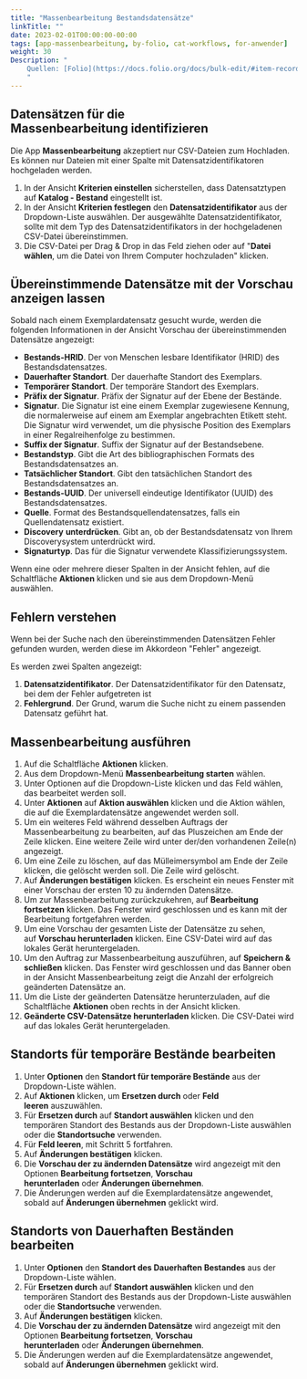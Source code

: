 ```yaml
---
title: "Massenbearbeitung Bestandsdatensätze"
linkTitle: ""
date: 2023-02-01T00:00:00-00:00
tags: [app-massenbearbeitung, by-folio, cat-workflows, for-anwender]
weight: 30
Description: "
    Quellen: [Folio](https://docs.folio.org/docs/bulk-edit/#item-records) & [GBV](https://info.gbv.de/pages/viewpage.action?pageId=845709329)
    "
---
```


## Datensätzen für die Massenbearbeitung identifizieren

Die App **Massenbearbeitung** akzeptiert nur CSV-Dateien zum Hochladen. Es können nur Dateien mit einer Spalte mit Datensatzidentifikatoren hochgeladen werden.

1.  In der Ansicht **Kriterien einstellen** sicherstellen, dass Datensatztypen auf **Katalog - Bestand** eingestellt ist.
2.  In der Ansicht **Kriterien festlegen** den **Datensatzidentifikator** aus der Dropdown-Liste auswählen. Der ausgewählte Datensatzidentifikator, sollte mit dem Typ des Datensatzidentifikators in der hochgeladenen CSV-Datei übereinstimmen.
3.  Die CSV-Datei per Drag & Drop in das Feld ziehen oder auf "**Datei wählen**, um die Datei von Ihrem Computer hochzuladen" klicken.

## Übereinstimmende Datensätze mit der Vorschau anzeigen lassen

Sobald nach einem Exemplardatensatz gesucht wurde, werden die folgenden Informationen in der Ansicht Vorschau der übereinstimmenden Datensätze angezeigt:

-   **Bestands-HRID**. Der von Menschen lesbare Identifikator (HRID) des Bestandsdatensatzes.
-   **Dauerhafter Standort**. Der dauerhafte Standort des Exemplars.
-   **Temporärer Standort**. Der temporäre Standort des Exemplars.
-   **Präfix der Signatur**. Präfix der Signatur auf der Ebene der Bestände.
-   **Signatur**. Die Signatur ist eine einem Exemplar zugewiesene Kennung, die normalerweise auf einem am Exemplar angebrachten Etikett steht. Die Signatur wird verwendet, um die physische Position des Exemplars in einer Regalreihenfolge zu bestimmen.
-   **Suffix der Signatur**. Suffix der Signatur auf der Bestandsebene.
-   **Bestandstyp**. Gibt die Art des bibliographischen Formats des Bestandsdatensatzes an.
-   **Tatsächlicher Standort**. Gibt den tatsächlichen Standort des Bestandsdatensatzes an.
-   **Bestands-UUID**. Der universell eindeutige Identifikator (UUID) des Bestandsdatensatzes.
-   **Quelle**. Format des Bestandsquellendatensatzes, falls ein Quellendatensatz existiert.
-   **Discovery** **unterdrücken**. Gibt an, ob der Bestandsdatensatz von Ihrem Discoverysystem unterdrückt wird.
-   **Signaturtyp**. Das für die Signatur verwendete Klassifizierungssystem.

Wenn eine oder mehrere dieser Spalten in der Ansicht fehlen, auf die Schaltfläche **Aktionen** klicken und sie aus dem Dropdown-Menü auswählen.

## Fehlern verstehen

Wenn bei der Suche nach den übereinstimmenden Datensätzen Fehler gefunden wurden, werden diese im Akkordeon "Fehler" angezeigt.

Es werden zwei Spalten angezeigt:

1.  **Datensatzidentifikator**. Der Datensatzidentifikator für den Datensatz, bei dem der Fehler aufgetreten ist
2.  **Fehlergrund**. Der Grund, warum die Suche nicht zu einem passenden Datensatz geführt hat.

## Massenbearbeitung ausführen

1.  Auf die Schaltfläche **Aktionen** klicken.
2.  Aus dem Dropdown-Menü **Massenbearbeitung starten** wählen.
3.  Unter Optionen auf die Dropdown-Liste klicken und das Feld wählen, das bearbeitet werden soll.
4.  Unter **Aktionen** auf **Aktion auswählen** klicken und die Aktion wählen, die auf die Exemplardatensätze angewendet werden soll.
5.  Um ein weiteres Feld während desselben Auftrags der Massenbearbeitung zu bearbeiten, auf das Pluszeichen am Ende der Zeile klicken. Eine weitere Zeile wird unter der/den vorhandenen Zeile(n) angezeigt.
6.  Um eine Zeile zu löschen, auf das Mülleimersymbol am Ende der Zeile klicken, die gelöscht werden soll. Die Zeile wird gelöscht.
7.  Auf **Änderungen bestätigen** klicken. Es erscheint ein neues Fenster mit einer Vorschau der ersten 10 zu ändernden Datensätze.
8.  Um zur Massenbearbeitung zurückzukehren, auf **Bearbeitung fortsetzen** klicken. Das Fenster wird geschlossen und es kann mit der Bearbeitung fortgefahren werden.
9.  Um eine Vorschau der gesamten Liste der Datensätze zu sehen, auf **Vorschau herunterladen** klicken. Eine CSV-Datei wird auf das lokales Gerät heruntergeladen.
10.  Um den Auftrag zur Massenbearbeitung auszuführen, auf **Speichern & schließen** klicken. Das Fenster wird geschlossen und das Banner oben in der Ansicht Massenbearbeitung zeigt die Anzahl der erfolgreich geänderten Datensätze an.
11.  Um die Liste der geänderten Datensätze herunterzuladen, auf die Schaltfläche **Aktionen** oben rechts in der Ansicht klicken.
12.  **Geänderte CSV-Datensätze herunterladen** klicken. Die CSV-Datei wird auf das lokales Gerät heruntergeladen.

## Standorts für temporäre Bestände bearbeiten

1.  Unter **Optionen** den **Standort für temporäre Bestände** aus der Dropdown-Liste wählen.
2.  Auf **Aktionen** klicken, um **Ersetzen durch** oder **Feld leeren** auszuwählen.
3.  Für **Ersetzen durch** auf **Standort auswählen** klicken und den temporären Standort des Bestands aus der Dropdown-Liste auswählen oder die **Standortsuche** verwenden.
4.  Für **Feld leeren**, mit Schritt 5 fortfahren.
5.  Auf **Änderungen bestätigen** klicken.
6.  Die **Vorschau der zu ändernden Datensätze** wird angezeigt mit den Optionen **Bearbeitung fortsetzen**, **Vorschau herunterladen** oder **Änderungen übernehmen**.
7.  Die Änderungen werden auf die Exemplardatensätze angewendet, sobald auf **Änderungen übernehmen** geklickt wird.

## Standorts von Dauerhaften Beständen bearbeiten

1.  Unter **Optionen** den **Standort des Dauerhaften Bestandes** aus der Dropdown-Liste wählen.
2.  Für **Ersetzen durch** auf **Standort auswählen** klicken und den temporären Standort des Bestands aus der Dropdown-Liste auswählen oder die **Standortsuche** verwenden.
3.  Auf **Änderungen bestätigen** klicken.
4.  Die **Vorschau der zu ändernden Datensätze** wird angezeigt mit den Optionen **Bearbeitung fortsetzen**, **Vorschau herunterladen** oder **Änderungen übernehmen**.
5.  Die Änderungen werden auf die Exemplardatensätze angewendet, sobald auf **Änderungen übernehmen** geklickt wird.
